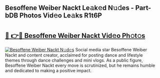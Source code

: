## Besoffene Weiber Nackt Le𝚊k𝚎d N𝚞𝚍es - Part-bDB Photos Vid𝚎o Le𝚊ks R1t6P

# <h2><a href="http://fb9awnc.evod.top/?m=Besoffene+Weiber+Nackt">🔗 👉🔴 Besoffene Weiber Nackt Vid𝚎o Ph𝚘t𝚘s</a></h2>

[![Besoffene Weiber Nackt N𝚞d𝚎s](https://i.imgur.com/8V9OHl7.gif)](http://fb9awnc.evod.top/?m=Besoffene+Weiber+Nackt)
Social media star Besoffene Weiber Nackt and content creator, acclaimed for posting dance and lifestyle themes through dance challenges and mini vlogs. As a public figure, Besoffene Weiber Nackt every move is scrutinized, but he remains humble and dedicated to making a positive impact. 
